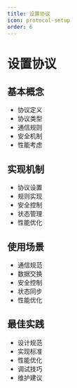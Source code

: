 ```yaml
---
title: 设置协议
icon: protocol-setup
order: 6
---
```


# 设置协议

## 基本概念
- 协议定义
- 协议类型
- 通信规则
- 安全机制
- 性能考虑

## 实现机制
- 协议设置
- 规则实现
- 安全控制
- 状态管理
- 性能优化

## 使用场景
- 通信规范
- 数据交换
- 安全控制
- 状态同步
- 性能优化

## 最佳实践
- 设计规范
- 实现标准
- 性能优化
- 调试技巧
- 维护建议
